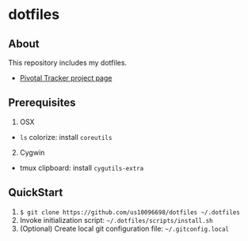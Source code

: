 dotfiles
========

## About
This repository includes my dotfiles.
+ [Pivotal Tracker project page](https://www.pivotaltracker.com/n/projects/1461018)

## Prerequisites
1. OSX
  - `ls` colorize: install `coreutils`
2. Cygwin
  - tmux clipboard: install `cygutils-extra`

## QuickStart
1. `$ git clone https://github.com/us10096698/dotfiles ~/.dotfiles`
2. Invoke initialization script: `~/.dotfiles/scripts/install.sh`
3. (Optional) Create local git configuration file: `~/.gitconfig.local`

